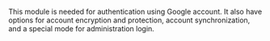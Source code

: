This module is needed for authentication using Google account.
It also have options for account encryption and protection,  account synchronization,
and a special mode for administration login.

